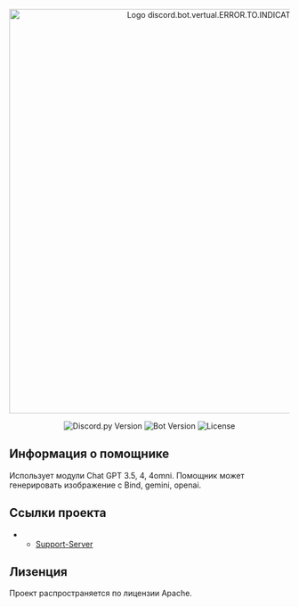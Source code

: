 <p align="center">
      <img src="https://i.ibb.co/48HSDPT/rounded-in-photoretrica-1.png" alt="Logo discord.bot.vertual.ERROR.TO.INDICATION" width="726">
</p>

<p align="center">
   <img src="https://img.shields.io/badge/https%3A%2F%2Fimg.shields.io%2Fbadge%2Fany_text-Discord.Py-blue?logo=discord&logoColor=%235865F2&label=v2.3.2" alt="Discord.py Version">
   <img src="https://img.shields.io/badge/https%3A%2F%2Fimg.shields.io%2Fbadge%2Fany_text-%D0%92%D0%B5%D1%80%D1%81%D0%B8%D1%8F%20%D0%B1%D0%BE%D1%82%D0%B0-blue?logo=pinboard&logoColor=%235865F2&label=v0.0.3" alt="Bot Version">
   <img src="https://img.shields.io/badge/https%3A%2F%2Fimg.shields.io%2Fbadge%2Fany_text-APACHE-blue?label=License&labelColor=107%2C%20255%2C%20112&color=107%2C%20255%2C%20112" alt="License">
</p>


## Информация о помощнике

Использует модули Chat GPT 3.5, 4, 4omni.
Помощник может генерировать изображение с Bind, gemini, openai.

## Ссылки проекта

- * [Support-Server](https://dsc.gg/avirtual-support)

## Лизенция

Проект распространяется по лицензии Apache.
